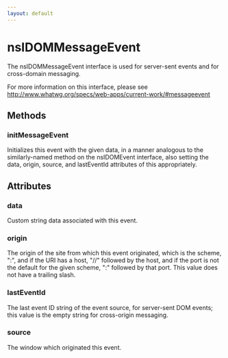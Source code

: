 ```yaml
---
layout: default
---
```


# nsIDOMMessageEvent #

The nsIDOMMessageEvent interface is used for server-sent events and for
cross-domain messaging.

For more information on this interface, please see
http://www.whatwg.org/specs/web-apps/current-work/#messageevent


## Methods ##

### initMessageEvent ###

Initializes this event with the given data, in a manner analogous to
the similarly-named method on the nsIDOMEvent interface, also setting the
data, origin, source, and lastEventId attributes of this appropriately.


## Attributes ##

### data ###

Custom string data associated with this event.


### origin ###

The origin of the site from which this event originated, which is the
scheme, ":", and if the URI has a host, "//" followed by the
host, and if the port is not the default for the given scheme,
":" followed by that port.  This value does not have a trailing slash.


### lastEventId ###

The last event ID string of the event source, for server-sent DOM events; this
value is the empty string for cross-origin messaging.


### source ###

The window which originated this event.

